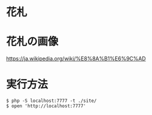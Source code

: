 # 花札

# 花札の画像

https://ja.wikipedia.org/wiki/%E8%8A%B1%E6%9C%AD

# 実行方法

    $ php -S localhost:7777 -t ./site/
    $ open 'http://localhost:7777'

